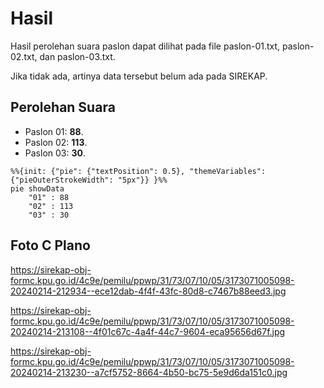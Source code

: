 # Hasil

Hasil perolehan suara paslon dapat dilihat pada file paslon-01.txt, paslon-02.txt, dan paslon-03.txt.

Jika tidak ada, artinya data tersebut belum ada pada SIREKAP.

## Perolehan Suara

 * Paslon 01: **88**.
 * Paslon 02: **113**.
 * Paslon 03: **30**.

```mermaid
%%{init: {"pie": {"textPosition": 0.5}, "themeVariables": {"pieOuterStrokeWidth": "5px"}} }%%
pie showData
    "01" : 88
    "02" : 113
    "03" : 30
```
## Foto C Plano

https://sirekap-obj-formc.kpu.go.id/4c9e/pemilu/ppwp/31/73/07/10/05/3173071005098-20240214-212934--ece12dab-4f4f-43fc-80d8-c7467b88eed3.jpg

https://sirekap-obj-formc.kpu.go.id/4c9e/pemilu/ppwp/31/73/07/10/05/3173071005098-20240214-213108--4f01c67c-4a4f-44c7-9604-eca95656d67f.jpg

https://sirekap-obj-formc.kpu.go.id/4c9e/pemilu/ppwp/31/73/07/10/05/3173071005098-20240214-213230--a7cf5752-8664-4b50-bc75-5e9d6da151c0.jpg
